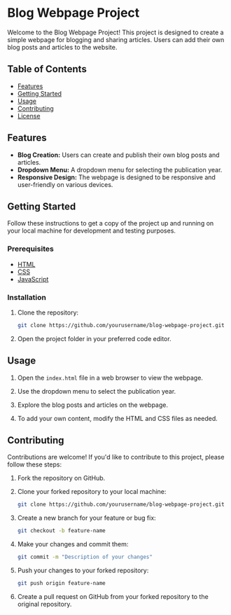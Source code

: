 
# Blog Webpage Project

Welcome to the Blog Webpage Project! This project is designed to create a simple webpage for blogging and sharing articles. Users can add their own blog posts and articles to the website.

## Table of Contents

- [Features](#features)
- [Getting Started](#getting-started)
- [Usage](#usage)
- [Contributing](#contributing)
- [License](#license)

## Features

- **Blog Creation:** Users can create and publish their own blog posts and articles.
- **Dropdown Menu:** A dropdown menu for selecting the publication year.
- **Responsive Design:** The webpage is designed to be responsive and user-friendly on various devices.

## Getting Started

Follow these instructions to get a copy of the project up and running on your local machine for development and testing purposes.

### Prerequisites

- [HTML](https://developer.mozilla.org/en-US/docs/Web/HTML)
- [CSS](https://developer.mozilla.org/en-US/docs/Web/CSS)
- [JavaScript](https://developer.mozilla.org/en-US/docs/Web/JavaScript)

### Installation

1. Clone the repository:

   ```bash
   git clone https://github.com/yourusername/blog-webpage-project.git
   ```

2. Open the project folder in your preferred code editor.

## Usage

1. Open the `index.html` file in a web browser to view the webpage.

2. Use the dropdown menu to select the publication year.

3. Explore the blog posts and articles on the webpage.

4. To add your own content, modify the HTML and CSS files as needed.

## Contributing

Contributions are welcome! If you'd like to contribute to this project, please follow these steps:

1. Fork the repository on GitHub.

2. Clone your forked repository to your local machine:

   ```bash
   git clone https://github.com/yourusername/blog-webpage-project.git
   ```

3. Create a new branch for your feature or bug fix:

   ```bash
   git checkout -b feature-name
   ```

4. Make your changes and commit them:

   ```bash
   git commit -m "Description of your changes"
   ```

5. Push your changes to your forked repository:

   ```bash
   git push origin feature-name
   ```

6. Create a pull request on GitHub from your forked repository to the original repository.
